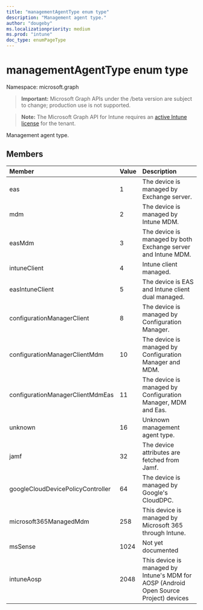 ```yaml
---
title: "managementAgentType enum type"
description: "Management agent type."
author: "dougeby"
ms.localizationpriority: medium
ms.prod: "intune"
doc_type: enumPageType
---
```


# managementAgentType enum type

Namespace: microsoft.graph

> **Important:** Microsoft Graph APIs under the /beta version are subject to change; production use is not supported.

> **Note:** The Microsoft Graph API for Intune requires an [active Intune license](https://go.microsoft.com/fwlink/?linkid=839381) for the tenant.

Management agent type.

## Members
|Member|Value|Description|
|:---|:---|:---|
|eas|1|The device is managed by Exchange server.|
|mdm|2|The device is managed by Intune MDM.|
|easMdm|3|The device is managed by both Exchange server and Intune MDM.|
|intuneClient|4|Intune client managed.|
|easIntuneClient|5|The device is EAS and Intune client dual managed.|
|configurationManagerClient|8|The device is managed by Configuration Manager.|
|configurationManagerClientMdm|10|The device is managed by Configuration Manager and MDM.|
|configurationManagerClientMdmEas|11|The device is managed by Configuration Manager, MDM and Eas.|
|unknown|16|Unknown management agent type.|
|jamf|32|The device attributes are fetched from Jamf.|
|googleCloudDevicePolicyController|64|The device is managed by Google's CloudDPC.|
|microsoft365ManagedMdm|258|This device is managed by Microsoft 365 through Intune.|
|msSense|1024|Not yet documented|
|intuneAosp|2048|This device is managed by Intune's MDM for AOSP (Android Open Source Project) devices|



